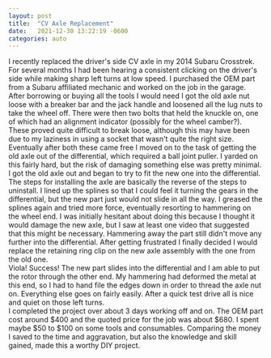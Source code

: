 ```yaml
---
layout: post
title:  "CV Axle Replacement"
date:   2021-12-30 13:22:19 -0600
categories: auto
---
```

I recently replaced the driver's side CV axle in my 2014 Subaru Crosstrek. For several months I had been hearing a consistent clicking on the driver's side while making sharp left turns at low speed. I purchased the OEM part from a Subaru affiliated mechanic and worked on the job in the garage.
<br/>
After borrowing or buying all the tools I would need I got the old axle nut loose with a breaker bar and the jack handle and loosened all the lug nuts to take the wheel off. There were then two bolts that held the knuckle on, one of which had an alignment indicator (possibly for the wheel camber?). These proved quite difficult to break loose, although this may have been due to my laziness in using a socket that wasn't quite the right size. Eventually after both these came free I moved on to the task of getting the old axle out of the differential, which required a ball joint puller. I yarded on this fairly hard, but the risk of damaging something else was pretty minimal.
<br/>
I got the old axle out and began to try to fit the new one into the differential. The steps for installing the axle are basically the reverse of the steps to uninstall. I lined up the splines so that I could feel it turning the gears in the differential, but the new part just would not slide in all the way. I greased the splines again and tried more force, eventually resorting to hammering on the wheel end. I was initially hesitant about doing this because I thought it would damage the new axle, but I saw at least one video that suggested that this might be necessary. Hammering away the part still didn't move any further into the differential. After getting frustrated I finally decided I would replace the retaining ring clip on the new axle assembly with the one from the old one. 
<br/>
Viola! Success! The new part slides into the differential and I am able to put the rotor through the other end. My hammering had deformed the metal at this end, so I had to hand file the edges down in order to thread the axle nut on. Everything else goes on fairly easily. After a quick test drive all is nice and quiet on those left turns.
<br/>
I completed the project over about 3 days working off and on. The OEM part cost around $400 and the quoted price for the job was about $680. I spent maybe $50 to $100 on some tools and consumables. Comparing the money I saved to the time and aggravation, but also the knowledge and skill gained, made this a worthy DIY project.